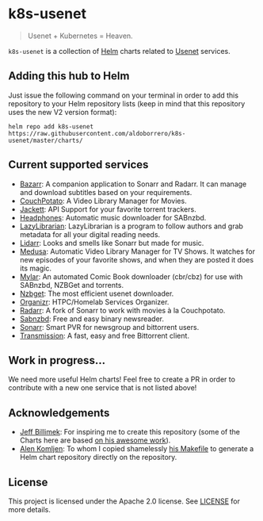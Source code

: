 # k8s-usenet

> Usenet + Kubernetes = Heaven.

`k8s-usenet` is a collection of [Helm](https://helm.sh) charts related to [Usenet](https://en.wikipedia.org/wiki/Usenet) services.

## Adding this hub to Helm

Just issue the following command on your terminal in order to add this repository to your Helm repository lists (keep in mind that this repository uses the new V2 version format):

```console
helm repo add k8s-usenet https://raw.githubusercontent.com/aldoborrero/k8s-usenet/master/charts/
```

## Current supported services

- [Bazarr](https://www.bazarr.media/): A companion application to Sonarr and Radarr. It can manage and download subtitles based on your requirements.
- [CouchPotato](https://couchpota.to/): A Video Library Manager for Movies.
- [Jackett](https://github.com/Jackett/Jackett): API Support for your favorite torrent trackers.
- [Headphones](https://github.com/rembo10/headphones): Automatic music downloader for SABnzbd.
- [LazyLibrarian](https://lazylibrarian.gitlab.io/): LazyLibrarian is a program to follow authors and grab metadata for all your digital reading needs.
- [Lidarr](https://github.com/lidarr/lidarr): Looks and smells like Sonarr but made for music.
- [Medusa](https://pymedusa.com/): Automatic Video Library Manager for TV Shows. It watches for new episodes of your favorite shows, and when they are posted it does its magic.
- [Mylar](https://github.com/evilhero/mylar): An automated Comic Book downloader (cbr/cbz) for use with SABnzbd, NZBGet and torrents.
- [Nzbget](https://nzbget.net/): The most efficient usenet downloader.
- [Organizr](https://github.com/causefx/Organizr): HTPC/Homelab Services Organizer.
- [Radarr](https://github.com/Radarr/Radarr): A fork of Sonarr to work with movies à la Couchpotato.
- [Sabnzbd](https://sabnzbd.org/): Free and easy binary newsreader.
- [Sonarr](https://github.com/Sonarr/Sonarr): Smart PVR for newsgroup and bittorrent users.
- [Transmission](https://transmissionbt.com/): A fast, easy and free Bittorrent client.

## Work in progress...

We need more useful Helm charts! Feel free to create a PR in order to contribute with a new one service that is not listed above!

## Acknowledgements

- [Jeff Billimek](https://github.com/billimek): For inspiring me to create this repository (some of the Charts here are based [on his awesome work](https://github.com/billimek/billimek-charts)).
- [Alen Komljen](https://github.com/komljen): To whom I copied shamelessly [his Makefile](https://github.com/komljen/helm-charts) to generate a Helm chart repository directly on the repository.

## License

This project is licensed under the Apache 2.0 license. See [LICENSE](LICENSE) for more details.